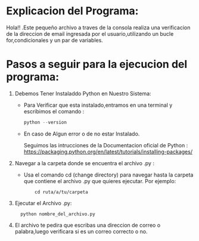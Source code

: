 # Explicacion del Programa:

   Hola!! .Este pequeño archivo a traves de la consola realiza una verificacion de la direccion de email ingresada por el usuario,utilizando un bucle for,condicionales y un par de variables.

# Pasos a seguir para la ejecucion del programa:
1) Debemos Tener Instaladdo Python en Nuestro Sistema:

   - Para Verificar que esta instalado,entramos en una terminal y escribimos el comando : 
        ```python
        python --version
        ```
   
   - En caso de Algun error o de no estar Instalado.
     
      Seguimos las intrucciones de la Documentacion oficial de Python : https://packaging.python.org/en/latest/tutorials/installing-packages/

3) Navegar a la carpeta donde se encuentra el archivo .py :
   - Usa el comando cd (change directory) para navegar hasta la carpeta que contiene el archivo .py que quieres ejecutar. Por ejemplo:

      ```
          cd ruta/a/tu/carpeta
        ```
      
5) Ejecutar el Archivo .py:
   
    ```
      python nombre_del_archivo.py
   ```
      
7) El archivo te pedira que escribas una direccion de correo o palabra,luego verificara si es un correo correcto o no.
